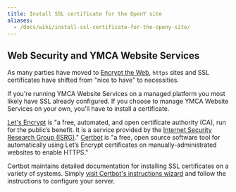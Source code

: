 ```yaml
---
title: Install SSL certificate for the OpenY site
aliases:
  - /docs/wiki/install-ssl-certificate-for-the-openy-site/
---
```


## Web Security and YMCA Website Services

As many parties have moved to [Encrypt the Web](https://www.eff.org/encrypt-the-web), `https` sites and SSL certificates have shifted from "nice to have" to necessities.

If you're running YMCA Website Services on a managed platform you most likely have SSL already configured. If you choose to manage YMCA Website Services on your own, you'll have to install a certificate.

[Let's Encrypt](https://letsencrypt.org/) is "a free, automated, and open certificate authority (CA), run for the public’s benefit. It is a service provided by the [Internet Security Research Group (ISRG)](https://www.abetterinternet.org/)." [Certbot](https://certbot.eff.org/) is "a free, open source software tool for automatically using Let’s Encrypt certificates on manually-administrated websites to enable HTTPS."

Certbot maintains detailed documentation for installing SSL certificates on a variety of systems. Simply [visit Certbot's instructions wizard](https://certbot.eff.org/instructions) and follow the instructions to configure your server.
